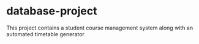 # database-project

This project contains a student course management system along with an automated timetable generator
